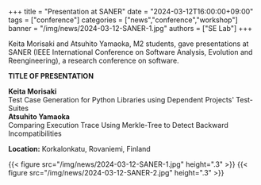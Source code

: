 +++
title = "Presentation at SANER"
date = "2024-03-12T16:00:00+09:00"
tags = ["conference"]
categories = ["news","conference","workshop"]
banner = "/img/news/2024-03-12-SANER-1.jpg"
authors = ["SE Lab"]
+++

Keita Morisaki and Atsuhito Yamaoka, M2 students, gave presentations at SANER (IEEE International Conference on Software Analysis, Evolution and Reengineering), a research conference on software.


**TITLE OF PRESENTATION**

**Keita Morisaki**  
Test Case Generation for Python Libraries using Dependent Projects' Test-Suites  
**Atsuhito Yamaoka**  
Comparing Execution Trace Using Merkle-Tree to Detect Backward Incompatibilities  

**Location:** 
Korkalonkatu, Rovaniemi, Finland

{{< figure src="/img/news/2024-03-12-SANER-1.jpg" height=".3" >}}
{{< figure src="/img/news/2024-03-12-SANER-2.jpg" height=".3" >}}

